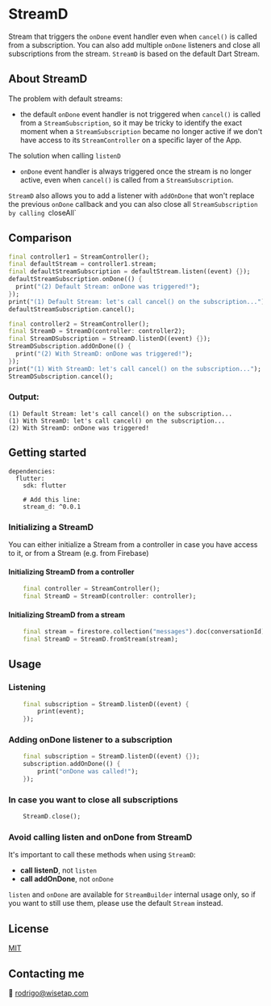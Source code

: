 # StreamD

Stream that triggers the `onDone` event handler even when `cancel()` is called from a subscription.
You can also add multiple `onDone` listeners and close all subscriptions from the stream.
`StreamD` is based on the default Dart Stream.

## About StreamD

The problem with default streams:
- the default `onDone` event handler is not triggered when `cancel()` is called from a `StreamSubscription`,
so it may be tricky to identify the exact moment when a `StreamSubscription` became no longer active if
we don't have access to its `StreamController` on a specific layer of the App.

The solution when calling `listenD`
- `onDone` event handler is always triggered once the stream is no longer active, even when `cancel()` is called from a `StreamSubscription`.

`StreamD` also allows you to add a listener with `addOnDone` that won't replace the previous `onDone` callback
and you can also close all `StreamSubscription by calling `closeAll`

## Comparison

```dart
final controller1 = StreamController();
final defaultStream = controller1.stream;
final defaultStreamSubscription = defaultStream.listen((event) {});
defaultStreamSubscription.onDone(() {
  print("(2) Default Stream: onDone was triggered!");
});
print("(1) Default Stream: let's call cancel() on the subscription...");
defaultStreamSubscription.cancel();

final controller2 = StreamController();
final StreamD = StreamD(controller: controller2);
final StreamDSubscription = StreamD.listenD((event) {});
StreamDSubscription.addOnDone(() {
  print("(2) With StreamD: onDone was triggered!");
});
print("(1) With StreamD: let's call cancel() on the subscription...");
StreamDSubscription.cancel();
```
### Output:

    (1) Default Stream: let's call cancel() on the subscription...
    (1) With StreamD: let's call cancel() on the subscription...
    (2) With StreamD: onDone was triggered!

## Getting started

    dependencies:
      flutter:
        sdk: flutter
            
        # Add this line:
        stream_d: ^0.0.1

### Initializing a StreamD

You can either initialize a Stream from a controller in case you have access to it, or from a Stream (e.g. from Firebase)

#### Initializing StreamD from a controller
```dart
    final controller = StreamController();
    final StreamD = StreamD(controller: controller);
```
#### Initializing StreamD from a stream
```dart
    final stream = firestore.collection("messages").doc(conversationId).snapshots();
    final StreamD = StreamD.fromStream(stream);
```
## Usage

### Listening
```dart
    final subscription = StreamD.listenD((event) {
        print(event);
    });
```
### Adding onDone listener to a subscription
```dart
    final subscription = StreamD.listenD((event) {});
    subscription.addOnDone(() {
        print("onDone was called!");
    });
```
### In case you want to close all subscriptions
```dart
    StreamD.close();
```
### Avoid calling listen and onDone from StreamD

It's important to call these methods when using `StreamD`:
- **call listenD**, not `listen`
- **call addOnDone**, not `onDone`

`listen` and `onDone` are available for `StreamBuilder` internal usage only, so
if you want to still use them, please use the default `Stream` instead.

## License

[MIT](LICENSE)

## Contacting me

📧 rodrigo@wisetap.com